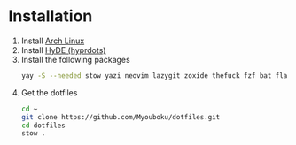 # Installation

1. Install [Arch Linux](https://archlinux.org/download/)
2. Install [HyDE (hyprdots)](https://github.com/prasanthrangan/hyprdots?tab=readme-ov-file#installation)
3. Install the following packages
   ```bash
   yay -S --needed stow yazi neovim lazygit zoxide thefuck fzf bat flatpak zen-browser-avx2-bin ripgrep fd
   ```
4. Get the dotfiles
   ```bash
   cd ~
   git clone https://github.com/Myouboku/dotfiles.git
   cd dotfiles
   stow .
   ```
